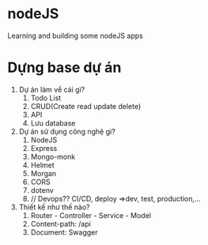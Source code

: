 # nodeJS
Learning and building some nodeJS apps

# Dựng base dự án

1. Dự án làm về cái gì?
   1. Todo List
   2. CRUD(Create read update delete)
   3. API
   4. Lưu database
2. Dự án sử dụng công nghệ gì?
   1. NodeJS
   2. Express
   3. Mongo-monk
   4. Helmet
   5. Morgan
   6. CORS
   7. dotenv
   8. // Devops?? CI/CD, deploy =>dev, test, production,...
3. Thiết kế như thế nào?
   1. Router - Controller - Service - Model
   2. Content-path: /api
   3. Document: Swagger

